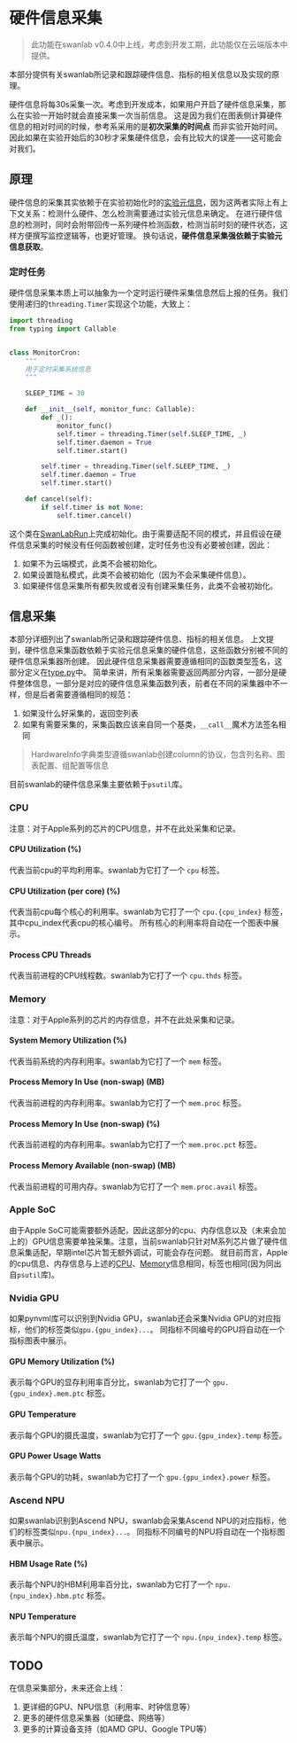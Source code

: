 # 硬件信息采集

> 此功能在swanlab v0.4.0中上线，考虑到开发工期，此功能仅在云端版本中提供。

本部分提供有关swanlab所记录和跟踪硬件信息、指标的相关信息以及实现的原理。

硬件信息将每30s采集一次。考虑到开发成本，如果用户开启了硬件信息采集，那么在实验一开始时就会直接采集一次当前信息。
这是因为我们在图表侧计算硬件信息的相对时间的时候，参考系采用的是**初次采集的时间点**
而非实验开始时间。因此如果在实验开始后的30秒才采集硬件信息，会有比较大的误差——这可能会对我们。

## 原理

硬件信息的采集其实依赖于在实验初始化时的[实验元信息](/docs/实验元数据.md)，因为这两者实际上有上下文关系：检测什么硬件、怎么检测需要通过实验元信息来确定。
在进行硬件信息的检测时，同时会附带回传一系列硬件检测函数，检测当前时刻的硬件状态，这样方便撰写监控逻辑等，也更好管理。
换句话说，**硬件信息采集强依赖于实验元信息获取**。

### 定时任务

硬件信息采集本质上可以抽象为一个定时运行硬件采集信息然后上报的任务。我们使用递归的`threading.Timer`实现这个功能，大致上：

```python
import threading
from typing import Callable


class MonitorCron:
    """
    用于定时采集系统信息
    """

    SLEEP_TIME = 30

    def __init__(self, monitor_func: Callable):
        def _():
            monitor_func()
            self.timer = threading.Timer(self.SLEEP_TIME, _)
            self.timer.daemon = True
            self.timer.start()

        self.timer = threading.Timer(self.SLEEP_TIME, _)
        self.timer.daemon = True
        self.timer.start()

    def cancel(self):
        if self.timer is not None:
            self.timer.cancel()
```

这个类在[SwanLabRun](/swanlab/data/run/main.py)上完成初始化。由于需要适配不同的模式，并且假设在硬件信息采集的时候没有任何函数被创建，定时任务也没有必要被创建，因此：

1. 如果不为云端模式，此类不会被初始化。
2. 如果设置隐私模式，此类不会被初始化（因为不会采集硬件信息）。
3. 如果硬件信息采集所有都失败或者没有创建采集任务，此类不会被初始化。

## 信息采集

本部分详细列出了swanlab所记录和跟踪硬件信息、指标的相关信息。 上文提到，硬件信息采集函数依赖于实验元信息采集的硬件信息，这些函数分别被不同的硬件信息采集器所创建。
因此硬件信息采集器需要遵循相同的函数类型签名，这部分定义在[type.py](/swanlab/data/run/metadata/hardware/type.py)中。
简单来讲，所有采集器需要返回两部分内容，一部分是硬件整体信息，一部分是对应的硬件信息采集函数列表，前者在不同的采集器中不一样，但是后者需要遵循相同的规范：

1. 如果没什么好采集的，返回空列表
2. 如果有需要采集的，采集函数应该来自同一个基类，`__call__`魔术方法签名相同

> HardwareInfo字典类型遵循swanlab创建column的协议，包含列名称、图表配置、组配置等信息

目前swanlab的硬件信息采集主要依赖于`psutil`库。

### CPU

注意：对于Apple系列的芯片的CPU信息，并不在此处采集和记录。

#### CPU Utilization (%)

代表当前cpu的平均利用率。swanlab为它打了一个 `cpu` 标签。

#### CPU Utilization (per core) (%)

代表当前cpu每个核心的利用率。swanlab为它打了一个 `cpu.{cpu_index}` 标签，其中cpu_index代表cpu的核心编号。
所有核心的利用率将自动在一个图表中展示。

#### Process CPU Threads

代表当前进程的CPU线程数。swanlab为它打了一个 `cpu.thds` 标签。

### Memory

注意：对于Apple系列的芯片的内存信息，并不在此处采集和记录。

#### System Memory Utilization (%)

代表当前系统的内存利用率。swanlab为它打了一个 `mem` 标签。

#### Process Memory In Use (non-swap) (MB)

代表当前进程的内存利用率。swanlab为它打了一个 `mem.proc` 标签。

#### Process Memory In Use (non-swap) (%)

代表当前进程的内存利用率。swanlab为它打了一个 `mem.proc.pct` 标签。

#### Process Memory Available (non-swap) (MB)

代表当前进程的可用内存。swanlab为它打了一个 `mem.proc.avail` 标签。

### Apple SoC

由于Apple SoC可能需要额外适配，因此这部分的cpu、内存信息以及（未来会加上的）GPU信息需要单独采集。注意，当前swanlab只针对M系列芯片做了硬件信息采集适配，早期intel芯片暂无额外调试，可能会存在问题。
就目前而言，Apple的cpu信息、内存信息与上述的[CPU](#cpu)、[Memory](#memory)信息相同，标签也相同(因为同出自`psutil`库)。

### Nvidia GPU

如果pynvml库可以识别到Nvidia GPU，swanlab还会采集Nvidia GPU的对应指标，他们的标签类似`gpu.{gpu_index}...`。
同指标不同编号的GPU将自动在一个指标图表中展示。

#### GPU Memory Utilization (%)

表示每个GPU的显存利用率百分比，swanlab为它打了一个 `gpu.{gpu_index}.mem.ptc` 标签。

#### GPU Temperature

表示每个GPU的摄氏温度，swanlab为它打了一个 `gpu.{gpu_index}.temp` 标签。

#### GPU Power Usage Watts

表示每个GPU的功耗，swanlab为它打了一个 `gpu.{gpu_index}.power` 标签。

### Ascend NPU

如果swanlab识别到Ascend NPU，swanlab会采集Ascend NPU的对应指标，他们的标签类似`npu.{npu_index}...`。
同指标不同编号的NPU将自动在一个指标图表中展示。

#### HBM Usage Rate (%)

表示每个NPU的HBM利用率百分比，swanlab为它打了一个 `npu.{npu_index}.hbm.ptc` 标签。

#### NPU Temperature

表示每个NPU的摄氏温度，swanlab为它打了一个 `npu.{npu_index}.temp` 标签。

## TODO

在信息采集部分，未来还会上线：

1. 更详细的GPU、NPU信息（利用率、时钟信息等）
2. 更多的硬件信息采集器（如硬盘、网络等）
3. 更多的计算设备支持（如AMD GPU、Google TPU等）